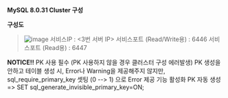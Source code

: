 **MySQL 8.0.31 Cluster 구성**

**구성도**
>![image](https://user-images.githubusercontent.com/88891704/225607734-511591c5-79aa-4d20-acdc-b6c79ff51d9f.png)
>서비스IP : <3번 서버 IP>
>서비스포트 (Read/Write용) : 6446
>서비스포트 (Read용) : 6447


**NOTICE!!**
PK 사용 필수 (PK 사용하지 않을 경우 클러스터 구성 에러발생)
PK 생성을 안하고 테이블 생성 시, Error나 Warning을 제공해주지 않지만, sql_require_primary_key 셋팅 (0 --> 1) 으로 Error 제공 기능 활성화
PK 자동 생성 => SET sql_generate_invisible_primary_key=ON;

